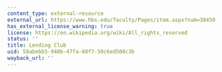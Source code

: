 ```yaml
---
content_type: external-resource
external_url: https://www.hbs.edu/faculty/Pages/item.aspx?num=38450
has_external_license_warning: true
license: https://en.wikipedia.org/wiki/All_rights_reserved
status: ''
title: Lending Club
uid: 58abebb5-948b-47fa-88f7-59c6ed508c3b
wayback_url: ''
---
```


